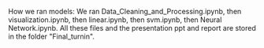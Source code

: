 How we ran models:
We ran Data_Cleaning_and_Processing.ipynb, then visualization.ipynb, then linear.ipynb, then svm.ipynb, then Neural Network.ipynb. 
All these files and the presentation ppt and report are stored in the folder "Final_turnin".
